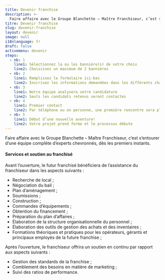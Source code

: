 ```yaml
---
title: Devenir franchise
description: >-
  Faire affaire avec le Groupe Blanchette – Maître Franchiseur, c’est s’entourer d’une équipe complète d’experts chevronnés, dès les premiers instants.
titre: Devenir franchise
slug: devenir-franchise
layout: devenir
image: null
i18nlanguage: fr
draft: false
activemenu: devenir
steps:
  - nb: 1
    line1: Sélectionnez la ou les bannière(s) de votre choix 
    line2: Choisissez un maximum de 2 bannières
  - nb: 2
    line1: Remplissez le formulaire ici-bas 
    line2: Inscrivez les informations demandées dans les différents champs
  - nb: 3
    line1: Notre équipe analysera votre candidature 
    line2: Seuls les candidats retenus seront contactés 
  - nb: 4
    line1: Premier contact
    line2: Par téléphone ou en personne, une première rencontre sera planifiée
  - nb: 5
    line1: Début d’une nouvelle aventure!
    line2: Votre projet prend forme et le processus débute
---
```

Faire affaire avec le Groupe Blanchette – Maître Franchiseur, c’est s’entourer d’une équipe complète d’experts chevronnés, dès les premiers instants. 

#### Services et soutien au franchisé

Avant l’ouverture, le futur franchisé bénéficiera de l’assistance du franchiseur dans les aspects suivants :

- Recherche de local ;
- Négociation du bail ; 
- Plan d’aménagement ;
- Soumissions ;
- Construction ;
- Commandes d’équipements ;
- Obtention du financement ;
- Préparation du plan d’affaires ;
- Élaboration de la structure organisationnelle du personnel ; 
- Élaboration des outils de gestion des achats et des inventaires ;
- Formations théoriques et pratiques pour les opérateurs, gérants et principaux employés de la future franchise ; 

Après l’ouverture, le franchiseur offrira un soutien en continu par rapport aux aspects suivants :

- Gestion des standards de la franchise ;
- Comblement des besoins en matière de marketing ;
- Suivi des ratios de performance.